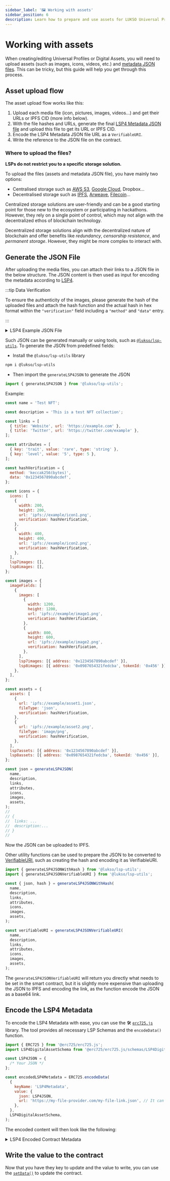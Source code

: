 ```yaml
---
sidebar_label: '🖼️ Working with assets'
sidebar_position: 6
description: Learn how to prepare and use assets for LUKSO Universal Profiles and digital assets (LSP7 / LSP8).
---
```


# Working with assets

When creating/editing Universal Profiles or Digital Assets, you will need to upload assets (such as images, icons, videos, etc.) and [metadata JSON files](../standards/tokens/LSP4-Digital-Asset-Metadata.md). This can be tricky, but this guide will help you get through this process.

## Asset upload flow

The asset upload flow works like this:

1. Upload each media file (icon, pictures, images, videos...) and get their URLs or IPFS CID (more info below).
2. With the file hashes and URLs, generate the final [LSP4 Metadata JSON file](https://github.com/lukso-network/LIPs/blob/main/LSPs/LSP-4-DigitalAsset-Metadata.md) and upload this file to get its URL or IPFS CID.
3. Encode the LSP4 Metadata JSON file URL as a `VerifiableURI`.
4. Write the reference to the JSON file on the contract.

### Where to upload the files?

**LSPs do not restrict you to a specific storage solution.**

To upload the files (assets and metadata JSON file), you have mainly two options:

- Centralised storage such as [AWS S3](https://aws.amazon.com/s3/), [Google Cloud](https://cloud.google.com/storage?hl=en), Dropbox...
- Decentralised storage such as [IPFS](https://ipfs.tech/), [Arweave](https://www.arweave.org/), [Filecoin](https://filecoin.io/)...

Centralized storage solutions are user-friendly and can be a good starting point for those new to the ecosystem or participating in hackathons. However, they rely on a single point of control, which may not align with the decentralized ethos of blockchain technology.

Decentralized storage solutions align with the decentralized nature of blockchain and offer benefits like _redundancy_, _censorship resistance_, and _permanent storage_. However, they might be more complex to interact with.

## Generate the JSON File

After uploading the media files, you can attach their links to a JSON file in the below structure. The JSON content is then used as input for encoding the metadata according to [LSP4](../standards/tokens/LSP4-Digital-Asset-Metadata.md#lsp4---digital-asset-metadata).

:::tip Data Verification

To ensure the authenticity of the images, please generate the hash of the uploaded files and attach the hash function and the actual hash in hex format within the `"verification"` field including a `"method"` and `"data"` entry.

:::

<details>
  <summary>LSP4 Example JSON File</summary>

```js
{
    "LSP4Metadata": {
      "name": "My Token Name",
      "description": "Sample Description",
      "links": [{ "title": "My Website", "url": "https://my.website.com" }],
      "icon": [
        {
          "width": 60,
          "height": 60,
          "url": "https://mycentralised-storage.com/filename.png"
        }
      ],
      "images": [
        [
          {
            "width": 1000,
            "height": 1000,
            "url": "https://centralised-cloud-storage.com/image.jpg",
            "verification": {
              "method": "keccak256(bytes)",
              "data": "0x<hashOfTheUploadedFile>"
            }

          }
          {
            "width": 500,
            "height": 500,
            "url": "ipfs://[IPFS-CID]",
            "verification": {
              "method": "keccak256(bytes)",
              "data": "0x<hashOfTheUploadedFile>"
            }

          }
        ]
      ],
      "assets": [],
      "attributes": [
        {
          "key": "Standard type",
          "value": "LSP",
          "type": "string"
        },
        {
          "key": "Standard number",
          "value": 4,
          "type": "number"
        }
      ]
    }
  }
```

</details>

Such JSON can be generated manually or using tools, such as [`@lukso/lsp-utils`](https://github.com/lukso-network/lsp-utils). To generate the JSON from predefined fields:

- Install the `@lukso/lsp-utils` library

```bash
npm i @lukso/lsp-utils
```

- Then import the `generateLSP4JSON` to generate the JSON

```js
import { generateLSP4JSON } from '@lukso/lsp-utils';
```

Example:

```js
const name = 'Test NFT';

const description = 'This is a test NFT collection';

const links = [
  { title: 'Website', url: 'https://example.com' },
  { title: 'Twitter', url: 'https://twitter.com/example' },
];

const attributes = [
  { key: 'trait', value: 'rare', type: 'string' },
  { key: 'level', value: '5', type: 5 },
];

const hashVerification = {
  method: 'keccak256(bytes)',
  data: '0x1234567890abcdef',
};

const icons = {
  icons: [
    {
      width: 200,
      height: 200,
      url: 'ipfs://example/icon1.png',
      verification: hashVerification,
    },
    {
      width: 400,
      height: 400,
      url: 'ipfs://example/icon2.png',
      verification: hashVerification,
    },
  ],
  lsp7images: [],
  lsp8images: [],
};

const images = {
  imageFields: [
    {
      images: [
        {
          width: 1200,
          height: 1200,
          url: 'ipfs://example/image1.png',
          verification: hashVerification,
        },
        {
          width: 800,
          height: 600,
          url: 'ipfs://example/image2.png',
          verification: hashVerification,
        },
      ],
      lsp7images: [{ address: '0x1234567890abcdef' }],
      lsp8images: [{ address: '0x0987654321fedcba', tokenId: '0x456' }],
    },
  ],
};

const assets = {
  assets: [
    {
      url: 'ipfs://example/asset1.json',
      fileType: 'json',
      verification: hashVerification,
    },
    {
      url: 'ipfs://example/asset2.png',
      fileType: 'image/png',
      verification: hashVerification,
    },
  ],
  lsp7assets: [{ address: '0x1234567890abcdef' }],
  lsp8assets: [{ address: '0x0987654321fedcba', tokenId: '0x456' }],
};

const json = generateLSP4JSON(
  name,
  description,
  links,
  attributes,
  icons,
  images,
  assets,
);
//
// {
//  links: ...
//  description:...
// }
//
```

Now the JSON can be uploaded to IPFS.

Other utility functions can be used to prepare the JSON to be converted to [VerifiableURI](https://github.com/lukso-network/LIPs/blob/main/LSPs/LSP-4-DigitalAsset-Metadata.md#lsp4metadata), such as creating the hash and encoding it as VerifiableURI.

```js
import { generateLSP4JSONWithHash } from '@lukso/lsp-utils';
import { generateLSP4JSONVerifiableURI } from '@lukso/lsp-utils';

const { json, hash } = generateLSP4JSONWithHash(
  name,
  description,
  links,
  attributes,
  icons,
  images,
  assets,
);

const verifiableURI = generateLSP4JSONVerifiableURI(
  name,
  description,
  links,
  attributes,
  icons,
  images,
  assets,
);
```

The `generateLSP4JSONVerifiableURI` will return you directly what needs to be set in the smart contract, but it is slightly more expensive than uploading the JSON to IPFS and encoding the link, as the function encode the JSON as a base64 link.

## Encode the LSP4 Metadata

To encode the LSP4 Metadata with ease, you can use the 🛠️ [`erc725.js`](../tools/erc725js/getting-started.md) library. The tool provides all necessary LSP Schemas and the `encodeData()` function.

```js
import { ERC725 } from '@erc725/erc725.js';
import LSP4DigitalAssetSchema from '@erc725/erc725.js/schemas/LSP4DigitalAsset.json';

const LSP4JSON = {
  /* Your JSON */
};

const encodedLSP4Metadata = ERC725.encodeData(
  {
    keyName: 'LSP4Metadata',
    value: {
      json: LSP4JSON,
      url: 'https://my-file-provider.com/my-file-link.json', // It can also be: ipfs://[CID]
    },
  },
  LSP4DigitalAssetSchema,
);
```

The encoded content will then look like the following:

<details>
  <summary>LSP4 Encoded Contract Metadata</summary>

```js
{
  keys: [
    '0x9afb95cacc9f95858ec44aa8c3b685511002e30ae54415823f406128b85b238e'
  ],
  values: [
    '0x00006f357c6a0020610be5a5ebf25a8323ed5a9d8735f78aaf97c7e3529da7249f17e1b4129636f3697066733a2f2f516d5154716865424c5a466e5155787535524473387441394a746b78665a714d42636d47643973756b587877526d'
  ]
}
```

</details>

## Write the value to the contract

Now that you have they key to update and the value to write, you can use the [`setData()`](../contracts/contracts/ERC725/ERC725.md#setdata) to update the contract.
